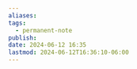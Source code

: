 ```yaml
---
aliases: 
tags:
  - permanent-note
publish: 
date: 2024-06-12 16:35
lastmod: 2024-06-12T16:36:10-06:00
---
```

